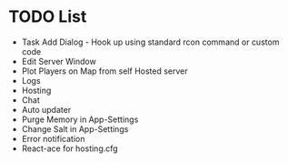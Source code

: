 # TODO List
* Task Add Dialog - Hook up using standard rcon command or custom code
* Edit Server Window
* Plot Players on Map from self Hosted server
* Logs
* Hosting
* Chat
* Auto updater
* Purge Memory in App-Settings
* Change Salt in App-Settings
* Error notification
* React-ace for hosting.cfg
